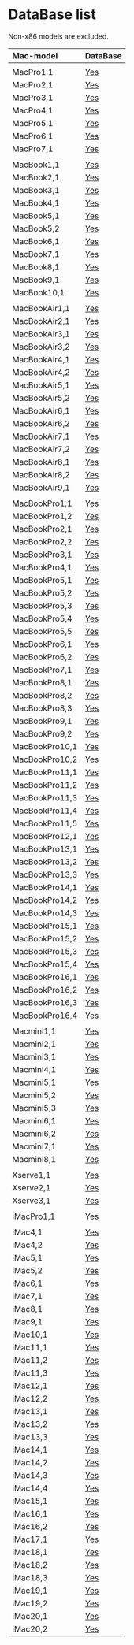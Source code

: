 DataBase list
=============
Non-x86 models are excluded.

| Mac-model | DataBase |
|:----------|:---------|
||
MacPro1,1 | [Yes](https://github.com/devicemanager/OpenCorePkg/blob/master/AppleModels/DataBase/MacPro/MP11.yaml)
MacPro2,1 | [Yes](https://github.com/devicemanager/OpenCorePkg/blob/master/AppleModels/DataBase/MacPro/MP21.yaml)
MacPro3,1 | [Yes](https://github.com/devicemanager/OpenCorePkg/blob/master/AppleModels/DataBase/MacPro/MP31.yaml)
MacPro4,1 | [Yes](https://github.com/devicemanager/OpenCorePkg/blob/master/AppleModels/DataBase/MacPro/MP41.yaml)
MacPro5,1 | [Yes](https://github.com/devicemanager/OpenCorePkg/blob/master/AppleModels/DataBase/MacPro/MP51.yaml)
MacPro6,1 | [Yes](https://github.com/devicemanager/OpenCorePkg/blob/master/AppleModels/DataBase/MacPro/MP61.yaml)
MacPro7,1 | [Yes](https://github.com/devicemanager/OpenCorePkg/blob/master/AppleModels/DataBase/MacPro/MP71.yaml)
||
MacBook1,1 | [Yes](https://github.com/devicemanager/OpenCorePkg/blob/master/AppleModels/DataBase/MacBook/MB11.yaml)
MacBook2,1 | [Yes](https://github.com/devicemanager/OpenCorePkg/blob/master/AppleModels/DataBase/MacBook/MB21.yaml)
MacBook3,1 | [Yes](https://github.com/devicemanager/OpenCorePkg/blob/master/AppleModels/DataBase/MacBook/MB31.yaml)
MacBook4,1 | [Yes](https://github.com/devicemanager/OpenCorePkg/blob/master/AppleModels/DataBase/MacBook/MB41.yaml)
MacBook5,1 | [Yes](https://github.com/devicemanager/OpenCorePkg/blob/master/AppleModels/DataBase/MacBook/MB51.yaml)
MacBook5,2 | [Yes](https://github.com/devicemanager/OpenCorePkg/blob/master/AppleModels/DataBase/MacBook/MB52.yaml)
MacBook6,1 | [Yes](https://github.com/devicemanager/OpenCorePkg/blob/master/AppleModels/DataBase/MacBook/MB61.yaml)
MacBook7,1 | [Yes](https://github.com/devicemanager/OpenCorePkg/blob/master/AppleModels/DataBase/MacBook/MB71.yaml)
MacBook8,1 | [Yes](https://github.com/devicemanager/OpenCorePkg/blob/master/AppleModels/DataBase/MacBook/MB81.yaml)
MacBook9,1 | [Yes](https://github.com/devicemanager/OpenCorePkg/blob/master/AppleModels/DataBase/MacBook/MB91.yaml)
MacBook10,1 | [Yes](https://github.com/devicemanager/OpenCorePkg/blob/master/AppleModels/DataBase/MacBook/MB101.yaml)
||
MacBookAir1,1 | [Yes](https://github.com/devicemanager/OpenCorePkg/blob/master/AppleModels/DataBase/MacBookAir/MBA11.yaml)
MacBookAir2,1 | [Yes](https://github.com/devicemanager/OpenCorePkg/blob/master/AppleModels/DataBase/MacBookAir/MBA21.yaml)
MacBookAir3,1 | [Yes](https://github.com/devicemanager/OpenCorePkg/blob/master/AppleModels/DataBase/MacBookAir/MBA31.yaml)
MacBookAir3,2 | [Yes](https://github.com/devicemanager/OpenCorePkg/blob/master/AppleModels/DataBase/MacBookAir/MBA32.yaml)
MacBookAir4,1 | [Yes](https://github.com/devicemanager/OpenCorePkg/blob/master/AppleModels/DataBase/MacBookAir/MBA41.yaml)
MacBookAir4,2 | [Yes](https://github.com/devicemanager/OpenCorePkg/blob/master/AppleModels/DataBase/MacBookAir/MBA42.yaml)
MacBookAir5,1 | [Yes](https://github.com/devicemanager/OpenCorePkg/blob/master/AppleModels/DataBase/MacBookAir/MBA51.yaml)
MacBookAir5,2 | [Yes](https://github.com/devicemanager/OpenCorePkg/blob/master/AppleModels/DataBase/MacBookAir/MBA52.yaml)
MacBookAir6,1 | [Yes](https://github.com/devicemanager/OpenCorePkg/blob/master/AppleModels/DataBase/MacBookAir/MBA61.yaml)
MacBookAir6,2 | [Yes](https://github.com/devicemanager/OpenCorePkg/blob/master/AppleModels/DataBase/MacBookAir/MBA62.yaml)
MacBookAir7,1 | [Yes](https://github.com/devicemanager/OpenCorePkg/blob/master/AppleModels/DataBase/MacBookAir/MBA71.yaml)
MacBookAir7,2 | [Yes](https://github.com/devicemanager/OpenCorePkg/blob/master/AppleModels/DataBase/MacBookAir/MBA72.yaml)
MacBookAir8,1 | [Yes](https://github.com/devicemanager/OpenCorePkg/blob/master/AppleModels/DataBase/MacBookAir/MBA81.yaml)
MacBookAir8,2 | [Yes](https://github.com/devicemanager/OpenCorePkg/blob/master/AppleModels/DataBase/MacBookAir/MBA82.yaml)
MacBookAir9,1 | [Yes](https://github.com/devicemanager/OpenCorePkg/blob/master/AppleModels/DataBase/MacBookAir/MBA91.yaml)
||
MacBookPro1,1 | [Yes](https://github.com/devicemanager/OpenCorePkg/blob/master/AppleModels/DataBase/MacBookPro/MBP11.yaml)
MacBookPro1,2 | [Yes](https://github.com/devicemanager/OpenCorePkg/blob/master/AppleModels/DataBase/MacBookPro/MBP12.yaml)
MacBookPro2,1 | [Yes](https://github.com/devicemanager/OpenCorePkg/blob/master/AppleModels/DataBase/MacBookPro/MBP21.yaml)
MacBookPro2,2 | [Yes](https://github.com/devicemanager/OpenCorePkg/blob/master/AppleModels/DataBase/MacBookPro/MBP22.yaml)
MacBookPro3,1 | [Yes](https://github.com/devicemanager/OpenCorePkg/blob/master/AppleModels/DataBase/MacBookPro/MBP31.yaml)
MacBookPro4,1 | [Yes](https://github.com/devicemanager/OpenCorePkg/blob/master/AppleModels/DataBase/MacBookPro/MBP41.yaml)
MacBookPro5,1 | [Yes](https://github.com/devicemanager/OpenCorePkg/blob/master/AppleModels/DataBase/MacBookPro/MBP51.yaml)
MacBookPro5,2 | [Yes](https://github.com/devicemanager/OpenCorePkg/blob/master/AppleModels/DataBase/MacBookPro/MBP52.yaml)
MacBookPro5,3 | [Yes](https://github.com/devicemanager/OpenCorePkg/blob/master/AppleModels/DataBase/MacBookPro/MBP53.yaml)
MacBookPro5,4 | [Yes](https://github.com/devicemanager/OpenCorePkg/blob/master/AppleModels/DataBase/MacBookPro/MBP54.yaml)
MacBookPro5,5 | [Yes](https://github.com/devicemanager/OpenCorePkg/blob/master/AppleModels/DataBase/MacBookPro/MBP55.yaml)
MacBookPro6,1 | [Yes](https://github.com/devicemanager/OpenCorePkg/blob/master/AppleModels/DataBase/MacBookPro/MBP61.yaml)
MacBookPro6,2 | [Yes](https://github.com/devicemanager/OpenCorePkg/blob/master/AppleModels/DataBase/MacBookPro/MBP62.yaml)
MacBookPro7,1 | [Yes](https://github.com/devicemanager/OpenCorePkg/blob/master/AppleModels/DataBase/MacBookPro/MBP71.yaml)
MacBookPro8,1 | [Yes](https://github.com/devicemanager/OpenCorePkg/blob/master/AppleModels/DataBase/MacBookPro/MBP81.yaml)
MacBookPro8,2 | [Yes](https://github.com/devicemanager/OpenCorePkg/blob/master/AppleModels/DataBase/MacBookPro/MBP82.yaml)
MacBookPro8,3 | [Yes](https://github.com/devicemanager/OpenCorePkg/blob/master/AppleModels/DataBase/MacBookPro/MBP83.yaml)
MacBookPro9,1 | [Yes](https://github.com/devicemanager/OpenCorePkg/blob/master/AppleModels/DataBase/MacBookPro/MBP91.yaml)
MacBookPro9,2 | [Yes](https://github.com/devicemanager/OpenCorePkg/blob/master/AppleModels/DataBase/MacBookPro/MBP91.yaml)
MacBookPro10,1 | [Yes](https://github.com/devicemanager/OpenCorePkg/blob/master/AppleModels/DataBase/MacBookPro/MBP101.yaml)
MacBookPro10,2 | [Yes](https://github.com/devicemanager/OpenCorePkg/blob/master/AppleModels/DataBase/MacBookPro/MBP102.yaml)
MacBookPro11,1 | [Yes](https://github.com/devicemanager/OpenCorePkg/blob/master/AppleModels/DataBase/MacBookPro/MBP111.yaml)
MacBookPro11,2 | [Yes](https://github.com/devicemanager/OpenCorePkg/blob/master/AppleModels/DataBase/MacBookPro/MBP112.yaml)
MacBookPro11,3 | [Yes](https://github.com/devicemanager/OpenCorePkg/blob/master/AppleModels/DataBase/MacBookPro/MBP113.yaml)
MacBookPro11,4 | [Yes](https://github.com/devicemanager/OpenCorePkg/blob/master/AppleModels/DataBase/MacBookPro/MBP114.yaml)
MacBookPro11,5 | [Yes](https://github.com/devicemanager/OpenCorePkg/blob/master/AppleModels/DataBase/MacBookPro/MBP115.yaml)
MacBookPro12,1 | [Yes](https://github.com/devicemanager/OpenCorePkg/blob/master/AppleModels/DataBase/MacBookPro/MBP121.yaml)
MacBookPro13,1 | [Yes](https://github.com/devicemanager/OpenCorePkg/blob/master/AppleModels/DataBase/MacBookPro/MBP131.yaml)
MacBookPro13,2 | [Yes](https://github.com/devicemanager/OpenCorePkg/blob/master/AppleModels/DataBase/MacBookPro/MBP132.yaml)
MacBookPro13,3 | [Yes](https://github.com/devicemanager/OpenCorePkg/blob/master/AppleModels/DataBase/MacBookPro/MBP133.yaml)
MacBookPro14,1 | [Yes](https://github.com/devicemanager/OpenCorePkg/blob/master/AppleModels/DataBase/MacBookPro/MBP141.yaml)
MacBookPro14,2 | [Yes](https://github.com/devicemanager/OpenCorePkg/blob/master/AppleModels/DataBase/MacBookPro/MBP142.yaml)
MacBookPro14,3 | [Yes](https://github.com/devicemanager/OpenCorePkg/blob/master/AppleModels/DataBase/MacBookPro/MBP143.yaml)
MacBookPro15,1 | [Yes](https://github.com/devicemanager/OpenCorePkg/blob/master/AppleModels/DataBase/MacBookPro/MBP151.yaml)
MacBookPro15,2 | [Yes](https://github.com/devicemanager/OpenCorePkg/blob/master/AppleModels/DataBase/MacBookPro/MBP152.yaml)
MacBookPro15,3 | [Yes](https://github.com/devicemanager/OpenCorePkg/blob/master/AppleModels/DataBase/MacBookPro/MBP153.yaml)
MacBookPro15,4 | [Yes](https://github.com/devicemanager/OpenCorePkg/blob/master/AppleModels/DataBase/MacBookPro/MBP154.yaml)
MacBookPro16,1 | [Yes](https://github.com/devicemanager/OpenCorePkg/blob/master/AppleModels/DataBase/MacBookPro/MBP161.yaml)
MacBookPro16,2 | [Yes](https://github.com/devicemanager/OpenCorePkg/blob/master/AppleModels/DataBase/MacBookPro/MBP162.yaml)
MacBookPro16,3 | [Yes](https://github.com/devicemanager/OpenCorePkg/blob/master/AppleModels/DataBase/MacBookPro/MBP163.yaml)
MacBookPro16,4 | [Yes](https://github.com/devicemanager/OpenCorePkg/blob/master/AppleModels/DataBase/MacBookPro/MBP164.yaml)
||
Macmini1,1 | [Yes](https://github.com/devicemanager/OpenCorePkg/blob/master/AppleModels/DataBase/Macmini/MM11.yaml)
Macmini2,1 | [Yes](https://github.com/devicemanager/OpenCorePkg/blob/master/AppleModels/DataBase/Macmini/MM21.yaml)
Macmini3,1 | [Yes](https://github.com/devicemanager/OpenCorePkg/blob/master/AppleModels/DataBase/Macmini/MM31.yaml)
Macmini4,1 | [Yes](https://github.com/devicemanager/OpenCorePkg/blob/master/AppleModels/DataBase/Macmini/MM41.yaml)
Macmini5,1 | [Yes](https://github.com/devicemanager/OpenCorePkg/blob/master/AppleModels/DataBase/Macmini/MM51.yaml)
Macmini5,2 | [Yes](https://github.com/devicemanager/OpenCorePkg/blob/master/AppleModels/DataBase/Macmini/MM52.yaml)
Macmini5,3 | [Yes](https://github.com/devicemanager/OpenCorePkg/blob/master/AppleModels/DataBase/Macmini/MM53.yaml)
Macmini6,1 | [Yes](https://github.com/devicemanager/OpenCorePkg/blob/master/AppleModels/DataBase/Macmini/MM61.yaml)
Macmini6,2 | [Yes](https://github.com/devicemanager/OpenCorePkg/blob/master/AppleModels/DataBase/Macmini/MM62.yaml)
Macmini7,1 | [Yes](https://github.com/devicemanager/OpenCorePkg/blob/master/AppleModels/DataBase/Macmini/MM71.yaml)
Macmini8,1 | [Yes](https://github.com/devicemanager/OpenCorePkg/blob/master/AppleModels/DataBase/Macmini/MM81.yaml)
||
Xserve1,1 | [Yes](https://github.com/devicemanager/OpenCorePkg/blob/master/AppleModels/DataBase/Xserve/XS11.yaml)
Xserve2,1 | [Yes](https://github.com/devicemanager/OpenCorePkg/blob/master/AppleModels/DataBase/Xserve/XS21.yaml)
Xserve3,1 | [Yes](https://github.com/devicemanager/OpenCorePkg/blob/master/AppleModels/DataBase/Xserve/XS31.yaml)
||
iMacPro1,1 | [Yes](https://github.com/devicemanager/OpenCorePkg/blob/master/AppleModels/DataBase/iMacPro/IMP11.yaml)
||
iMac4,1 | [Yes](https://github.com/devicemanager/OpenCorePkg/blob/master/AppleModels/DataBase/iMac/IM41.yaml)
iMac4,2 | [Yes](https://github.com/devicemanager/OpenCorePkg/blob/master/AppleModels/DataBase/iMac/IM42.yaml)
iMac5,1 | [Yes](https://github.com/devicemanager/OpenCorePkg/blob/master/AppleModels/DataBase/iMac/IM51.yaml)
iMac5,2 | [Yes](https://github.com/devicemanager/OpenCorePkg/blob/master/AppleModels/DataBase/iMac/IM52.yaml)
iMac6,1 | [Yes](https://github.com/devicemanager/OpenCorePkg/blob/master/AppleModels/DataBase/iMac/IM61.yaml)
iMac7,1 | [Yes](https://github.com/devicemanager/OpenCorePkg/blob/master/AppleModels/DataBase/iMac/IM71.yaml)
iMac8,1 | [Yes](https://github.com/devicemanager/OpenCorePkg/blob/master/AppleModels/DataBase/iMac/IM81.yaml)
iMac9,1 | [Yes](https://github.com/devicemanager/OpenCorePkg/blob/master/AppleModels/DataBase/iMac/IM91.yaml)
iMac10,1 | [Yes](https://github.com/devicemanager/OpenCorePkg/blob/master/AppleModels/DataBase/iMac/IM101.yaml)
iMac11,1 | [Yes](https://github.com/devicemanager/OpenCorePkg/blob/master/AppleModels/DataBase/iMac/IM111.yaml)
iMac11,2 | [Yes](https://github.com/devicemanager/OpenCorePkg/blob/master/AppleModels/DataBase/iMac/IM112.yaml)
iMac11,3 | [Yes](https://github.com/devicemanager/OpenCorePkg/blob/master/AppleModels/DataBase/iMac/IM113.yaml)
iMac12,1 | [Yes](https://github.com/devicemanager/OpenCorePkg/blob/master/AppleModels/DataBase/iMac/IM121.yaml)
iMac12,2 | [Yes](https://github.com/devicemanager/OpenCorePkg/blob/master/AppleModels/DataBase/iMac/IM122.yaml)
iMac13,1 | [Yes](https://github.com/devicemanager/OpenCorePkg/blob/master/AppleModels/DataBase/iMac/IM131.yaml)
iMac13,2 | [Yes](https://github.com/devicemanager/OpenCorePkg/blob/master/AppleModels/DataBase/iMac/IM132.yaml)
iMac13,3 | [Yes](https://github.com/devicemanager/OpenCorePkg/blob/master/AppleModels/DataBase/iMac/IM133.yaml)
iMac14,1 | [Yes](https://github.com/devicemanager/OpenCorePkg/blob/master/AppleModels/DataBase/iMac/IM141.yaml)
iMac14,2 | [Yes](https://github.com/devicemanager/OpenCorePkg/blob/master/AppleModels/DataBase/iMac/IM142.yaml)
iMac14,3 | [Yes](https://github.com/devicemanager/OpenCorePkg/blob/master/AppleModels/DataBase/iMac/IM143.yaml)
iMac14,4 | [Yes](https://github.com/devicemanager/OpenCorePkg/blob/master/AppleModels/DataBase/iMac/IM144.yaml)
iMac15,1 | [Yes](https://github.com/devicemanager/OpenCorePkg/blob/master/AppleModels/DataBase/iMac/IM151.yaml)
iMac16,1 | [Yes](https://github.com/devicemanager/OpenCorePkg/blob/master/AppleModels/DataBase/iMac/IM161.yaml)
iMac16,2 | [Yes](https://github.com/devicemanager/OpenCorePkg/blob/master/AppleModels/DataBase/iMac/IM162.yaml)
iMac17,1 | [Yes](https://github.com/devicemanager/OpenCorePkg/blob/master/AppleModels/DataBase/iMac/IM171.yaml)
iMac18,1 | [Yes](https://github.com/devicemanager/OpenCorePkg/blob/master/AppleModels/DataBase/iMac/IM181.yaml)
iMac18,2 | [Yes](https://github.com/devicemanager/OpenCorePkg/blob/master/AppleModels/DataBase/iMac/IM182.yaml)
iMac18,3 | [Yes](https://github.com/devicemanager/OpenCorePkg/blob/master/AppleModels/DataBase/iMac/IM183.yaml)
iMac19,1 | [Yes](https://github.com/devicemanager/OpenCorePkg/blob/master/AppleModels/DataBase/iMac/IM191.yaml)
iMac19,2 | [Yes](https://github.com/devicemanager/OpenCorePkg/blob/master/AppleModels/DataBase/iMac/IM192.yaml)
iMac20,1 | [Yes](https://github.com/devicemanager/OpenCorePkg/blob/master/AppleModels/DataBase/iMac/IM201.yaml)
iMac20,2 | [Yes](https://github.com/devicemanager/OpenCorePkg/blob/master/AppleModels/DataBase/iMac/IM202.yaml)

